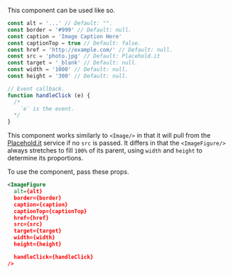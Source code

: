 This component can be used like so.

```js
const alt = '...' // Default: "".
const border = '#999' // Default: null.
const caption = 'Image Caption Here'
const captionTop = true // Default: false.
const href = 'http://example.com/' // Default: null.
const src = 'photo.jpg' // Default: Placehold.it
const target = '_blank' // Default: null.
const width = '1000' // Default: null.
const height = '300' // Default: null.

// Event callback.
function handleClick (e) {
  /*
    `e` is the event.
  */
}
```

This component works similarly to `<Image/>` in that it will pull from the [Placehold.it](http://placehold.it/) service if no `src` is passed. It differs in that the `<ImageFigure/>` always stretches to fill `100%` of its parent, using `width` and `height` to determine its proportions.

To use the component, pass these props.

```xml
<ImageFigure
  alt={alt}
  border={border}
  caption={caption}
  captionTop={captionTop}
  href={href}
  src={src}
  target={target}
  width={width}
  height={height}

  handleClick={handleClick}
/>
```